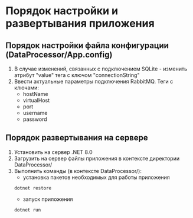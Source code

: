 # Порядок настройки и развертывания приложения
## Порядок настройки файла конфигурации (DataProcessor/App.config)
1. В случае изменений, связанных с подключением SQLite - изменить атрибут "value" тега с ключом "connectionString"
2. Ввести актуальные параметры подключения RabbitMQ. Теги с ключами:
   - hostName
   - virtualHost
   - port
   - username
   - password

## Порядок развертывания на сервере
1. Установить на сервер .NET 8.0
2. Загрузить на сервер файлы приложения в контексте директории DataProcessor/
3. Выполнить команды (в контексте DataProcessor/):
   - установка пакетов необходимых для работы приложения
   ```
   dotnet restore
   ```
   - запуск приложения
   ```
   dotnet run
   ```

